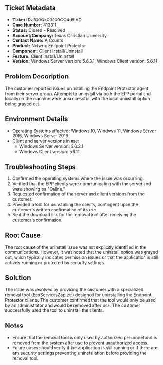 ## Ticket Metadata
- **Ticket ID:** 500Qk00000CO4d9IAD
- **Case Number:** 413311
- **Status:** Closed - Resolved
- **Account/Company:** Texas Christian University
- **Contact Name:** A Counts
- **Product:** Netwrix Endpoint Protector
- **Component:** Client Install/Uninstall
- **Feature:** Client Install/Uninstall
- **Version:** Windows Server version: 5.6.3.1, Windows Client version: 5.6.11

## Problem Description
The customer reported issues uninstalling the Endpoint Protector agent from their server group. Attempts to uninstall via both the EPP portal and locally on the machine were unsuccessful, with the local uninstall option being grayed out.

## Environment Details
- Operating Systems affected: Windows 10, Windows 11, Windows Server 2016, Windows Server 2019.
- Client and server versions in use: 
  - Windows Server version: 5.6.3.1
  - Windows Client version: 5.6.11

## Troubleshooting Steps
1. Confirmed the operating systems where the issue was occurring.
2. Verified that the EPP clients were communicating with the server and were showing as "Online."
3. Requested confirmation of the server and client versions from the customer.
4. Provided a tool for uninstalling the clients, contingent upon the customer's written confirmation of its use.
5. Sent the download link for the removal tool after receiving the customer's confirmation.

## Root Cause
The root cause of the uninstall issue was not explicitly identified in the communications. However, it was noted that the uninstall option was grayed out, which typically indicates permission issues or that the application is still actively running or protected by security settings.

## Solution
The issue was resolved by providing the customer with a specialized removal tool (EppServicesZap.zip) designed for uninstalling the Endpoint Protector clients. The customer confirmed that the tool would only be used by an administrator and would be removed after use. The customer successfully used the tool to uninstall the clients.

## Notes
- Ensure that the removal tool is only used by authorized personnel and is removed from the system after use to prevent unauthorized access.
- Future cases should verify if the application is still running or if there are any security settings preventing uninstallation before providing the removal tool.